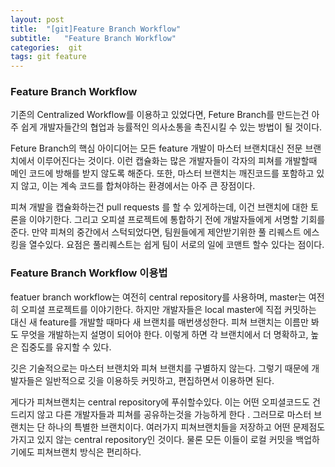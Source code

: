 ```yaml
---
layout: post
title:  "[git]Feature Branch Workflow"
subtitle:   "Feature Branch Workflow"
categories:  git
tags: git feature
---
```


### Feature Branch Workflow

기존의 Centralized Workflow를 이용하고 있었다면, Feture Branch를 만드는건 아주 쉽게 개발자들간의 협업과 능률적인 의사소통을 촉진시킬 수 있는 방법이 될 것이다.


Feture Branch의 핵심 아이디어는 모든 feature 개발이 마스터 브랜치대신 전문 브랜치에서 이루어진다는 것이다. 이런 캡슐화는 많은 개발자들이 각자의 피쳐를 개발할때 메인 코드에 방해를 받지 않도록 해준다. 또한, 마스터 브랜치는 깨진코드를 포함하고 있지 않고, 이는 계속 코드를 합쳐야하는 환경에서는 아주 큰 장점이다.


피쳐 개발을 캡슐화하는건 pull requests 를 할 수 있게하는데, 이건 브랜치에 대한 토론을 이야기한다. 그리고 오피셜 프로젝트에 통합하기 전에 개발자들에게 서명할 기회를 준다. 만약 피쳐의 중간에서 스턱되었다면, 팀원들에게 제안받기위한 풀 리퀘스트 에스킹을 열수있다. 요점은 풀리퀘스트는 쉽게 팀이 서로의 일에 코맨트 할수 있다는 점이다.

### Feature Branch Workflow 이용법

featuer branch workflow는 여전히 central repository를 사용하며, master는 여전히 오피셜 프로젝트를 이야기한다. 하지만 개발자들은 local master에 직접 커밋하는 대신 새 feature를 개발할 때마다 새 브랜치를 매번생성한다. 피쳐 브랜치는 이름만 봐도 무엇을 개발하는지 설명이 되어야 한다. 이렇게 하면 각 브랜치에서 더 명확하고, 높은 집중도를 유지할 수 있다. 


깃은 기술적으로는 마스터 브랜치와 피쳐 브랜치를 구별하지 않는다. 그렇기 때문에 개발자들은 일반적으로 깃을 이용하듯 커밋하고, 편집하면서 이용하면 된다.


게다가 피쳐브랜치는 central repository에 푸쉬할수있다. 이는 어떤 오피셜코드도 건드리지 않고 다른 개발자들과 피쳐를 공유하는것을 가능하게 한다 . 그러므로 마스터 브랜치는 단 하나의 특별한 브랜치이다. 여러가지 피쳐브랜치들을 저장하고 어떤 문제점도 가지고 있지 않는 central repository인 것이다. 물론 모든 이들이 로컬 커밋을 백업하기에도 피쳐브랜치 방식은 편리하다.